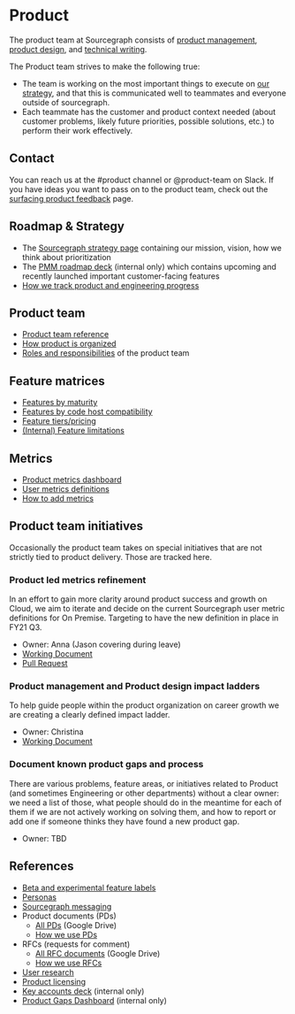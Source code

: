 # Product

The product team at Sourcegraph consists of [product management](product_management/index.md), [product design](design/index.md), and [technical writing](technical_writing/index.md).

The Product team strives to make the following true:

- The team is working on the most important things to execute on [our strategy](../../company/strategy/index.md), and that this is communicated well to teammates and everyone outside of sourcegraph.
- Each teammate has the customer and product context needed (about customer problems, likely future priorities, possible solutions, etc.) to perform their work effectively.

## Contact

You can reach us at the #product channel or @product-team on Slack. If you have ideas you want to pass on to the product team, check out the [surfacing product feedback](surfacing_product_feedback.md) page.

## Roadmap & Strategy

- The [Sourcegraph strategy page](../../company/strategy/index.md) containing our mission, vision, how we think about prioritization
- The [PMM roadmap deck](https://docs.google.com/presentation/d/1o3R8WUIhzzRz0x5laTwVcizOzVWrMBe5MCAz74H45Ss/edit#slide=id.gf131fe1596_2_7) (internal only) which contains upcoming and recently launched important customer-facing features
- [How we track product and engineering progress](../planning-process.md#sharing-progress)

## Product team

- [Product team reference](product_teams.md)
- [How product is organized](product_org.md)
- [Roles and responsibilities](roles/index.md) of the product team

## Feature matrices

- [Features by maturity](feature_maturity.md)
- [Features by code host compatibility](feature_compatibility.md)
- [Feature tiers/pricing](https://about.sourcegraph.com/pricing/)
- [(Internal) Feature limitations](https://docs.google.com/spreadsheets/d/101JXaau2EPvi322AOFmNeoeuXSJqlruD8gBBsHl1fmI/edit#gid=0)

## Metrics

- [Product metrics dashboard](https://sourcegraph.looker.com/dashboards/127)
- [User metrics definitions](../../bizops/user_definitions.md)
- [How to add metrics](../../bizops/analytics.md#How-to)

## Product team initiatives

Occasionally the product team takes on special initiatives that are not strictly tied to product delivery. Those are tracked here.

### Product led metrics refinement

In an effort to gain more clarity around product success and growth on Cloud, we aim to iterate and decide on the current Sourcegraph user metric definitions for On Premise. Targeting to have the new definition in place in FY21 Q3.

- Owner: Anna (Jason covering during leave)
- [Working Document](https://docs.google.com/document/d/1o0dLmdRRI6uWIuAg_8VQw25KnTM1CBDKKR2K91SxpAI/edit#)
- [Pull Request](https://github.com/sourcegraph/about/pull/4521)

### Product management and Product design impact ladders

To help guide people within the product organization on career growth we are creating a clearly defined impact ladder.

- Owner: Christina
- [Working Document](https://docs.google.com/document/d/1L-TnZjcYNjwTo2fqUF3DOfUvznbfwCAYvDYLBwwqJW8/edit?usp=sharing)

### Document known product gaps and process

There are various problems, feature areas, or initiatives related to Product (and sometimes Engineering or other departments) without a clear owner: we need a list of those, what people should do in the meantime for each of them if we are not actively working on solving them, and how to report or add one if someone thinks they have found a new product gap.

- Owner: TBD

## References

- [Beta and experimental feature labels](./beta_and_experimental_feature_labels.md)
- [Personas](../../marketing/personas.md)
- [Sourcegraph messaging](../../marketing/messaging.md)
- Product documents (PDs)
  - [All PDs](https://drive.google.com/drive/folders/1UbuN9izpTj7ppJiduKI5tid8GEFuAiEx) (Google Drive)
  - [How we use PDs](product_documents.md)
- RFCs (requests for comment)
  - [All RFC documents](https://drive.google.com/drive/folders/1zP3FxdDlcSQGC1qvM9lHZRaHH4I9Jwwa) (Google Drive)
  - [How we use RFCs](../../communication/rfcs/index.md)
- [User research](./user_research/index.md)
- [Product licensing](licensing.md)
- [Key accounts deck](https://docs.google.com/presentation/d/18hw513mX3ssA9isQdGdnmrt5-BIN4TRMpjkSaodTEuw/edit#slide=id.gf03521df2b_0_0) (internal only)
- [Product Gaps Dashboard](https://sourcegraph2020.lightning.force.com/lightning/r/Report/00O3t000006WZklEAG/view) (internal only)
